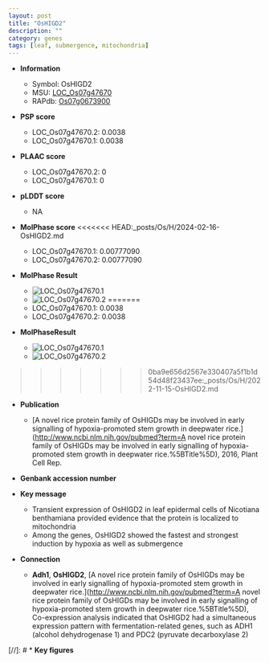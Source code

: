 ```yaml
---
layout: post
title: "OsHIGD2"
description: ""
category: genes
tags: [leaf, submergence, mitochondria]
---
```


* **Information**  
    + Symbol: OsHIGD2  
    + MSU: [LOC_Os07g47670](http://rice.plantbiology.msu.edu/cgi-bin/ORF_infopage.cgi?orf=LOC_Os07g47670)  
    + RAPdb: [Os07g0673900](http://rapdb.dna.affrc.go.jp/viewer/gbrowse_details/irgsp1?name=Os07g0673900)  

* **PSP score**  
    + LOC_Os07g47670.2: 0.0038 
    + LOC_Os07g47670.1: 0.0038 

* **PLAAC score**  
    + LOC_Os07g47670.2: 0 
    + LOC_Os07g47670.1: 0 

* **pLDDT score**
    + NA


* **MolPhase score**
<<<<<<< HEAD:_posts/Os/H/2024-02-16-OsHIGD2.md
    + LOC_Os07g47670.1: 0.00777090
    + LOC_Os07g47670.2: 0.00777090

* **MolPhase Result**
    + ![LOC_Os07g47670.1](https://304243504.github.io/Pictures/LOC_Os07g/LOC_Os07g47670.1.png)
    + ![LOC_Os07g47670.2](https://304243504.github.io/Pictures/LOC_Os07g/LOC_Os07g47670.2.png)
=======
    + LOC_Os07g47670.1: 0.0038
    + LOC_Os07g47670.2: 0.0038

* **MolPhaseResult**
    + ![LOC_Os07g47670.1](https://ricepsp.github.io/pictures/LOC_Os07g/LOC_Os07g47670.1.png)
    + ![LOC_Os07g47670.2](https://ricepsp.github.io/pictures/LOC_Os07g/LOC_Os07g47670.2.png)
>>>>>>> 0ba9e656d2567e330407a5f1b1d54d48f23437ee:_posts/Os/H/2022-11-15-OsHIGD2.md

* **Publication**  
    + [A novel rice protein family of OsHIGDs may be involved in early signalling of hypoxia-promoted stem growth in deepwater rice.](http://www.ncbi.nlm.nih.gov/pubmed?term=A novel rice protein family of OsHIGDs may be involved in early signalling of hypoxia-promoted stem growth in deepwater rice.%5BTitle%5D), 2016, Plant Cell Rep.

* **Genbank accession number**  

* **Key message**  
    + Transient expression of OsHIGD2 in leaf epidermal cells of Nicotiana benthamiana provided evidence that the protein is localized to mitochondria
    + Among the genes, OsHIGD2 showed the fastest and strongest induction by hypoxia as well as submergence

* **Connection**  
    + __Adh1__, __OsHIGD2__, [A novel rice protein family of OsHIGDs may be involved in early signalling of hypoxia-promoted stem growth in deepwater rice.](http://www.ncbi.nlm.nih.gov/pubmed?term=A novel rice protein family of OsHIGDs may be involved in early signalling of hypoxia-promoted stem growth in deepwater rice.%5BTitle%5D), Co-expression analysis indicated that OsHIGD2 had a simultaneous expression pattern with fermentation-related genes, such as ADH1 (alcohol dehydrogenase 1) and PDC2 (pyruvate decarboxylase 2)

[//]: # * **Key figures**  


